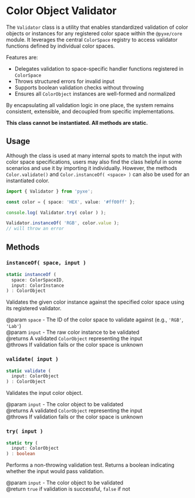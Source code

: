 # Color Object Validator

The `Validator` class is a utility that enables standardized validation of color objects or instances for any registered color space within the `@pyxe/core` module. It leverages the central `ColorSpace` registry to access validator functions defined by individual color spaces.

Features are:

- Delegates validation to space-specific handler functions registered in `ColorSpace`
- Throws structured errors for invalid input
- Supports boolean validation checks without throwing
- Ensures all `ColorObject` instances are well-formed and normalized

By encapsulating all validation logic in one place, the system remains consistent, extensible, and decoupled from specific implementations.

**This class cannot be instantiated. All methods are static.**

## Usage

Although the class is used at many internal spots to match the input with color space specifications, users may also find the class helpful in some scenarios and use it by importing it individually. However, the methods `Color.validate()` and `Color.instanceOf( <space> )` can also be used for an instantiated color.

```ts
import { Validator } from 'pyxe';

const color = { space: 'HEX', value: '#ff00ff' };

console.log( Validator.try( color ) );

Validator.instanceOf( 'RGB', color.value );
// will throw an error
```

## Methods

### `instanceOf( space, input )`

```ts
static instanceOf (
  space: ColorSpaceID,
  input: ColorInstance
) : ColorObject
```

Validates the given color instance against the specified color space using its registered validator.

@param `space` - The ID of the color space to validate against (e.g., `'RGB'`, `'Lab'`)  
@param `input` - The raw color instance to be validated  
@returns A validated `ColorObject` representing the input  
@throws If validation fails or the color space is unknown

### `validate( input )`

```ts
static validate (
  input: ColorObject
) : ColorObject
```

Validates the input color object.

@param `input` - The color object to be validated  
@returns A validated `ColorObject` representing the input  
@throws If validation fails or the color space is unknown

### `try( input )`

```ts
static try (
  input: ColorObject
) : boolean
```

Performs a non-throwing validation test. Returns a boolean indicating whether the input would pass validation.

@param `input` - The color object to be validated  
@return `true` if validation is successful, `false` if not